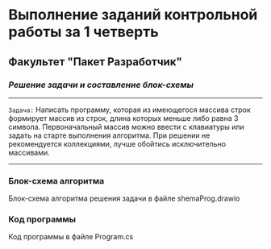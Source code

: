 # Выполнение заданий контрольной работы за 1 четверть 
## Факультет "Пакет Разработчик"

### *Решение задачи и составление блок-схемы*
___

`Задача:` 
Написать программу, которая из имеющегося массива строк формирует массив из строк, 
длина которых меньше либо равна 3 символа. Первоначальный массив можно ввести с 
клавиатуры или задать на старте выполнения алгоритма. При решении не рекомендуется 
коллекциями, лучше обойтись исключительно массивами.
___

### Блок-схема алгоритма

Блок-схема алгоритма решения задачи в файле shemaProg.drawio

### Код программы

Код программы в файле Program.cs

